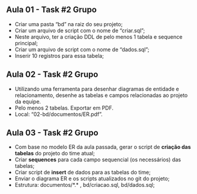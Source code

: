## Aula 01 - Task #2 Grupo

* Criar uma pasta “bd” na raiz do seu projeto; 
* Criar um arquivo de script com o nome de “criar.sql”; 
* Neste arquivo, ter a criação DDL de pelo menos 1 tabela e sequence principal; 
* Criar um arquivo de script com o nome de “dados.sql”; 
* Inserir 10 registros para essa tabela;

## Aula 02 - Task #2 Grupo

* Utilizando uma ferramenta para desenhar diagramas de entidade e relacionamento, desenhe as
tabelas e campos relacionadas ao projeto da equipe.
* Pelo menos 2 tabelas. Exportar em PDF.
* Local: “02-bd/documentos/ER.pdf”.

## Aula 03 - Task #2 Grupo

* Com base no modelo ER da aula passada, gerar o script de **criação das tabelas** do projeto do time
atual;
* Criar **sequences** para cada campo sequencial (os necessários) das tabelas;
* Criar script de **insert** de dados para as tabelas do time;
* Enviar o diagrama ER e os scripts atualizados no git do projeto;
* Estrutura: documentos/\*.* , bd/criacao.sql, bd/dados.sql;